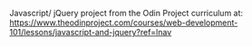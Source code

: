 Javascript/ jQuery project from the Odin Project curriculum at:
https://www.theodinproject.com/courses/web-development-101/lessons/javascript-and-jquery?ref=lnav